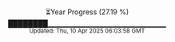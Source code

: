 <p align="center">
⏳Year Progress (27.19 %)<br>
████████▁▁▁▁▁▁▁▁▁▁▁▁▁▁▁▁▁▁▁▁▁▁ <br>
<sub>Updated: Thu, 10 Apr 2025 06:03:58 GMT</sub>
</p>

